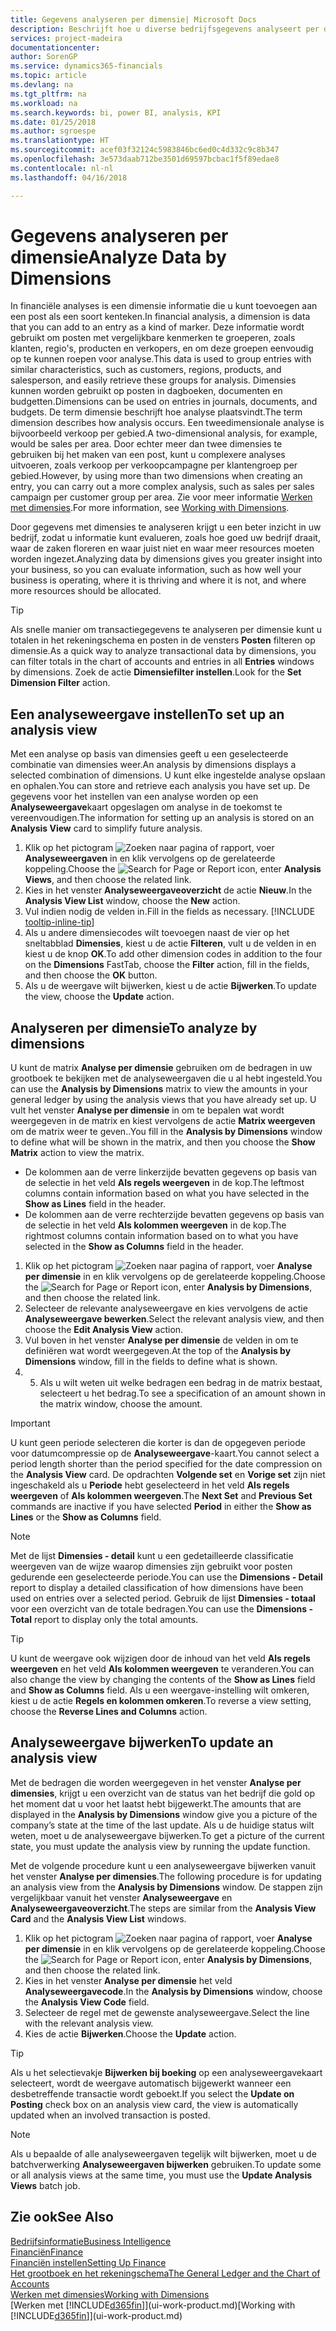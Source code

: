 ```yaml
---
title: Gegevens analyseren per dimensie| Microsoft Docs
description: Beschrijft hoe u diverse bedrijfsgegevens analyseert per dimensie.
services: project-madeira
documentationcenter: 
author: SorenGP
ms.service: dynamics365-financials
ms.topic: article
ms.devlang: na
ms.tgt_pltfrm: na
ms.workload: na
ms.search.keywords: bi, power BI, analysis, KPI
ms.date: 01/25/2018
ms.author: sgroespe
ms.translationtype: HT
ms.sourcegitcommit: acef03f32124c5983846bc6ed0c4d332c9c8b347
ms.openlocfilehash: 3e573daab712be3501d69597bcbac1f5f89edae8
ms.contentlocale: nl-nl
ms.lasthandoff: 04/16/2018

---
```

#  <a name="analyze-data-by-dimensions"></a><span data-ttu-id="8b468-103">Gegevens analyseren per dimensie</span><span class="sxs-lookup"><span data-stu-id="8b468-103">Analyze Data by Dimensions</span></span>
<span data-ttu-id="8b468-104">In financiële analyses is een dimensie informatie die u kunt toevoegen aan een post als een soort kenteken.</span><span class="sxs-lookup"><span data-stu-id="8b468-104">In financial analysis, a dimension is data that you can add to an entry as a kind of marker.</span></span> <span data-ttu-id="8b468-105">Deze informatie wordt gebruikt om posten met vergelijkbare kenmerken te groeperen, zoals klanten, regio's, producten en verkopers, en om deze groepen eenvoudig op te kunnen roepen voor analyse.</span><span class="sxs-lookup"><span data-stu-id="8b468-105">This data is used to group entries with similar characteristics, such as customers, regions, products, and salesperson, and easily retrieve these groups for analysis.</span></span> <span data-ttu-id="8b468-106">Dimensies kunnen worden gebruikt op posten in dagboeken, documenten en budgetten.</span><span class="sxs-lookup"><span data-stu-id="8b468-106">Dimensions can be used on entries in journals, documents, and budgets.</span></span> <span data-ttu-id="8b468-107">De term dimensie beschrijft hoe analyse plaatsvindt.</span><span class="sxs-lookup"><span data-stu-id="8b468-107">The term dimension describes how analysis occurs.</span></span> <span data-ttu-id="8b468-108">Een tweedimensionale analyse is bijvoorbeeld verkoop per gebied.</span><span class="sxs-lookup"><span data-stu-id="8b468-108">A two-dimensional analysis, for example, would be sales per area.</span></span> <span data-ttu-id="8b468-109">Door echter meer dan twee dimensies te gebruiken bij het maken van een post, kunt u complexere analyses uitvoeren, zoals verkoop per verkoopcampagne per klantengroep per gebied.</span><span class="sxs-lookup"><span data-stu-id="8b468-109">However, by using more than two dimensions when creating an entry, you can carry out a more complex analysis, such as sales per sales campaign per customer group per area.</span></span> <span data-ttu-id="8b468-110">Zie voor meer informatie [Werken met dimensies](finance-dimensions.md).</span><span class="sxs-lookup"><span data-stu-id="8b468-110">For more information, see [Working with Dimensions](finance-dimensions.md).</span></span>

<span data-ttu-id="8b468-111">Door gegevens met dimensies te analyseren krijgt u een beter inzicht in uw bedrijf, zodat u informatie kunt evalueren, zoals hoe goed uw bedrijf draait, waar de zaken floreren en waar juist niet en waar meer resources moeten worden ingezet.</span><span class="sxs-lookup"><span data-stu-id="8b468-111">Analyzing data by dimensions gives you greater insight into your business, so you can evaluate information, such as how well your business is operating, where it is thriving and where it is not, and where more resources should be allocated.</span></span>

> [!TIP]
> <span data-ttu-id="8b468-112">Als snelle manier om transactiegegevens te analyseren per dimensie kunt u totalen in het rekeningschema en posten in de vensters **Posten** filteren op dimensie.</span><span class="sxs-lookup"><span data-stu-id="8b468-112">As a quick way to analyze transactional data by dimensions, you can filter totals in the chart of accounts and entries in all **Entries** windows by dimensions.</span></span> <span data-ttu-id="8b468-113">Zoek de actie **Dimensiefilter instellen**.</span><span class="sxs-lookup"><span data-stu-id="8b468-113">Look for the **Set Dimension Filter** action.</span></span>

## <a name="to-set-up-an-analysis-view"></a><span data-ttu-id="8b468-114">Een analyseweergave instellen</span><span class="sxs-lookup"><span data-stu-id="8b468-114">To set up an analysis view</span></span>  
<span data-ttu-id="8b468-115">Met een analyse op basis van dimensies geeft u een geselecteerde combinatie van dimensies weer.</span><span class="sxs-lookup"><span data-stu-id="8b468-115">An analysis by dimensions displays a selected combination of dimensions.</span></span> <span data-ttu-id="8b468-116">U kunt elke ingestelde analyse opslaan en ophalen.</span><span class="sxs-lookup"><span data-stu-id="8b468-116">You can store and retrieve each analysis you have set up.</span></span> <span data-ttu-id="8b468-117">De gegevens voor het instellen van een analyse worden op een **Analyseweergave**kaart opgeslagen om analyse in de toekomst te vereenvoudigen.</span><span class="sxs-lookup"><span data-stu-id="8b468-117">The information for setting up an analysis is stored on an **Analysis View** card to simplify future analysis.</span></span>  

1. <span data-ttu-id="8b468-118">Klik op het pictogram ![Zoeken naar pagina of rapport](media/ui-search/search_small.png "pictogram Zoeken naar pagina of rapport"), voer **Analyseweergaven** in en klik vervolgens op de gerelateerde koppeling.</span><span class="sxs-lookup"><span data-stu-id="8b468-118">Choose the ![Search for Page or Report](media/ui-search/search_small.png "Search for Page or Report icon") icon, enter **Analysis Views**, and then choose the related link.</span></span>  
2. <span data-ttu-id="8b468-119">Kies in het venster **Analyseweergaveoverzicht** de actie **Nieuw**.</span><span class="sxs-lookup"><span data-stu-id="8b468-119">In the **Analysis View List** window, choose the **New** action.</span></span>
3. <span data-ttu-id="8b468-120">Vul indien nodig de velden in.</span><span class="sxs-lookup"><span data-stu-id="8b468-120">Fill in the fields as necessary.</span></span> [!INCLUDE [tooltip-inline-tip](includes/tooltip-inline-tip_md.md)]
4. <span data-ttu-id="8b468-121">Als u andere dimensiecodes wilt toevoegen naast de vier op het sneltabblad **Dimensies**, kiest u de actie **Filteren**, vult u de velden in en kiest u de knop **OK**.</span><span class="sxs-lookup"><span data-stu-id="8b468-121">To add other dimension codes in addition to the four on the **Dimensions** FastTab, choose the **Filter** action, fill in the fields, and then choose the **OK** button.</span></span>  
5. <span data-ttu-id="8b468-122">Als u de weergave wilt bijwerken, kiest u de actie **Bijwerken**.</span><span class="sxs-lookup"><span data-stu-id="8b468-122">To update the view, choose the **Update** action.</span></span>

## <a name="to-analyze-by-dimensions"></a><span data-ttu-id="8b468-123">Analyseren per dimensie</span><span class="sxs-lookup"><span data-stu-id="8b468-123">To analyze by dimensions</span></span>
<span data-ttu-id="8b468-124">U kunt de matrix **Analyse per dimensie** gebruiken om de bedragen in uw grootboek te bekijken met de analyseweergaven die u al hebt ingesteld.</span><span class="sxs-lookup"><span data-stu-id="8b468-124">You can use the **Analysis by Dimensions** matrix to view the amounts in your general ledger by using the analysis views that you have already set up.</span></span> <span data-ttu-id="8b468-125">U vult het venster **Analyse per dimensie** in om te bepalen wat wordt weergegeven in de matrix en kiest vervolgens de actie **Matrix weergeven** om de matrix weer te geven..</span><span class="sxs-lookup"><span data-stu-id="8b468-125">You fill in the **Analysis by Dimensions** window to define what will be shown in the matrix, and then you choose the **Show Matrix** action to view the matrix.</span></span>  

- <span data-ttu-id="8b468-126">De kolommen aan de verre linkerzijde bevatten gegevens op basis van de selectie in het veld **Als regels weergeven** in de kop.</span><span class="sxs-lookup"><span data-stu-id="8b468-126">The leftmost columns contain information based on what you have selected in the **Show as Lines** field in the header.</span></span>  
- <span data-ttu-id="8b468-127">De kolommen aan de verre rechterzijde bevatten gegevens op basis van de selectie in het veld **Als kolommen weergeven** in de kop.</span><span class="sxs-lookup"><span data-stu-id="8b468-127">The rightmost columns contain information based on to what you have selected in the **Show as Columns** field in the header.</span></span>  

1. <span data-ttu-id="8b468-128">Klik op het pictogram ![Zoeken naar pagina of rapport](media/ui-search/search_small.png "pictogram Zoeken naar pagina of rapport"), voer **Analyse per dimensie** in en klik vervolgens op de gerelateerde koppeling.</span><span class="sxs-lookup"><span data-stu-id="8b468-128">Choose the ![Search for Page or Report](media/ui-search/search_small.png "Search for Page or Report icon") icon, enter **Analysis by Dimensions**, and then choose the related link.</span></span>  
2. <span data-ttu-id="8b468-129">Selecteer de relevante analyseweergave en kies vervolgens de actie **Analyseweergave bewerken**.</span><span class="sxs-lookup"><span data-stu-id="8b468-129">Select the relevant analysis view,  and then choose the **Edit Analysis View** action.</span></span>
3. <span data-ttu-id="8b468-130">Vul boven in het venster **Analyse per dimensie** de velden in om te definiëren wat wordt weergegeven.</span><span class="sxs-lookup"><span data-stu-id="8b468-130">At the top of the **Analysis by Dimensions** window, fill in the fields to define what is shown.</span></span>
4. 5. <span data-ttu-id="8b468-131">Als u wilt weten uit welke bedragen een bedrag in de matrix bestaat, selecteert u het bedrag.</span><span class="sxs-lookup"><span data-stu-id="8b468-131">To see a specification of an amount shown in the matrix window, choose the amount.</span></span>  

> [!IMPORTANT]  
>   <span data-ttu-id="8b468-132">U kunt geen periode selecteren die korter is dan de opgegeven periode voor datumcompressie op de **Analyseweergave**-kaart.</span><span class="sxs-lookup"><span data-stu-id="8b468-132">You cannot select a period length shorter than the period specified for the date compression on the **Analysis View** card.</span></span> <span data-ttu-id="8b468-133">De opdrachten **Volgende set** en **Vorige set** zijn niet ingeschakeld als u **Periode** hebt geselecteerd in het veld **Als regels weergeven** of **Als kolommen weergeven**.</span><span class="sxs-lookup"><span data-stu-id="8b468-133">The **Next Set** and **Previous Set** commands are inactive if you have selected **Period** in either the **Show as Lines** or the **Show as Columns** field.</span></span>  

> [!NOTE]  
>   <span data-ttu-id="8b468-134">Met de lijst **Dimensies - detail** kunt u een gedetailleerde classificatie weergeven van de wijze waarop dimensies zijn gebruikt voor posten gedurende een geselecteerde periode.</span><span class="sxs-lookup"><span data-stu-id="8b468-134">You can use the **Dimensions - Detail** report to display a detailed classification of how dimensions have been used on entries over a selected period.</span></span> <span data-ttu-id="8b468-135">Gebruik de lijst **Dimensies - totaal** voor een overzicht van de totale bedragen.</span><span class="sxs-lookup"><span data-stu-id="8b468-135">You can use the **Dimensions - Total** report to display only the total amounts.</span></span>  

> [!TIP]  
>   <span data-ttu-id="8b468-136">U kunt de weergave ook wijzigen door de inhoud van het veld **Als regels weergeven** en het veld **Als kolommen weergeven** te veranderen.</span><span class="sxs-lookup"><span data-stu-id="8b468-136">You can also change the view by changing the contents of the **Show as Lines** field and **Show as Columns** field.</span></span> <span data-ttu-id="8b468-137">Als u een weergave-instelling wilt omkeren, kiest u de actie **Regels en kolommen omkeren**.</span><span class="sxs-lookup"><span data-stu-id="8b468-137">To reverse a view setting, choose the **Reverse Lines and Columns** action.</span></span>

## <a name="to-update-an-analysis-view"></a><span data-ttu-id="8b468-138">Analyseweergave bijwerken</span><span class="sxs-lookup"><span data-stu-id="8b468-138">To update an analysis view</span></span>  
<span data-ttu-id="8b468-139">Met de bedragen die worden weergegeven in het venster **Analyse per dimensies**, krijgt u een overzicht van de status van het bedrijf die gold op het moment dat u voor het laatst hebt bijgewerkt.</span><span class="sxs-lookup"><span data-stu-id="8b468-139">The amounts that are displayed in the **Analysis by Dimensions** window give you a picture of the company’s state at the time of the last update.</span></span> <span data-ttu-id="8b468-140">Als u de huidige status wilt weten, moet u de analyseweergave bijwerken.</span><span class="sxs-lookup"><span data-stu-id="8b468-140">To get a picture of the current state, you must update the analysis view by running the update function.</span></span>

<span data-ttu-id="8b468-141">Met de volgende procedure kunt u een analyseweergave bijwerken vanuit het venster **Analyse per dimensies**.</span><span class="sxs-lookup"><span data-stu-id="8b468-141">The following procedure is for updating an analysis view from the **Analysis by Dimensions** window.</span></span> <span data-ttu-id="8b468-142">De stappen zijn vergelijkbaar vanuit het venster **Analyseweergave** en **Analyseweergaveoverzicht**.</span><span class="sxs-lookup"><span data-stu-id="8b468-142">The steps are similar from the **Analysis View Card** and the **Analysis View List** windows.</span></span>  

1. <span data-ttu-id="8b468-143">Klik op het pictogram ![Zoeken naar pagina of rapport](media/ui-search/search_small.png "pictogram Zoeken naar pagina of rapport"), voer **Analyse per dimensie** in en klik vervolgens op de gerelateerde koppeling.</span><span class="sxs-lookup"><span data-stu-id="8b468-143">Choose the ![Search for Page or Report](media/ui-search/search_small.png "Search for Page or Report icon") icon, enter **Analysis by Dimensions**, and then choose the related link.</span></span>  
2. <span data-ttu-id="8b468-144">Kies in het venster **Analyse per dimensie** het veld **Analyseweergavecode**.</span><span class="sxs-lookup"><span data-stu-id="8b468-144">In the **Analysis by Dimensions** window, choose the **Analysis View Code** field.</span></span>  
3. <span data-ttu-id="8b468-145">Selecteer de regel met de gewenste analyseweergave.</span><span class="sxs-lookup"><span data-stu-id="8b468-145">Select the line with the relevant analysis view.</span></span>  
4. <span data-ttu-id="8b468-146">Kies de actie **Bijwerken**.</span><span class="sxs-lookup"><span data-stu-id="8b468-146">Choose the **Update** action.</span></span>  

> [!TIP]  
>   <span data-ttu-id="8b468-147">Als u het selectievakje **Bijwerken bij boeking** op een analyseweergavekaart selecteert, wordt de weergave automatisch bijgewerkt wanneer een desbetreffende transactie wordt geboekt.</span><span class="sxs-lookup"><span data-stu-id="8b468-147">If you select the **Update on Posting** check box on an analysis view card, the view is automatically updated when an involved transaction is posted.</span></span>

> [!NOTE]  
>   <span data-ttu-id="8b468-148">Als u bepaalde of alle analyseweergaven tegelijk wilt bijwerken, moet u de batchverwerking **Analyseweergaven bijwerken** gebruiken.</span><span class="sxs-lookup"><span data-stu-id="8b468-148">To update some or all analysis views at the same time, you must use the **Update Analysis Views** batch job.</span></span>  

## <a name="see-also"></a><span data-ttu-id="8b468-149">Zie ook</span><span class="sxs-lookup"><span data-stu-id="8b468-149">See Also</span></span>
[<span data-ttu-id="8b468-150">Bedrijfsinformatie</span><span class="sxs-lookup"><span data-stu-id="8b468-150">Business Intelligence</span></span>](bi.md)  
[<span data-ttu-id="8b468-151">Financiën</span><span class="sxs-lookup"><span data-stu-id="8b468-151">Finance</span></span>](finance.md)  
[<span data-ttu-id="8b468-152">Financiën instellen</span><span class="sxs-lookup"><span data-stu-id="8b468-152">Setting Up Finance</span></span>](finance-setup-finance.md)  
[<span data-ttu-id="8b468-153">Het grootboek en het rekeningschema</span><span class="sxs-lookup"><span data-stu-id="8b468-153">The General Ledger and the Chart of Accounts</span></span>](finance-general-ledger.md)  
[<span data-ttu-id="8b468-154">Werken met dimensies</span><span class="sxs-lookup"><span data-stu-id="8b468-154">Working with Dimensions</span></span>](finance-dimensions.md)  
<span data-ttu-id="8b468-155">[Werken met [!INCLUDE[d365fin](includes/d365fin_md.md)]](ui-work-product.md)</span><span class="sxs-lookup"><span data-stu-id="8b468-155">[Working with [!INCLUDE[d365fin](includes/d365fin_md.md)]](ui-work-product.md)</span></span>  

